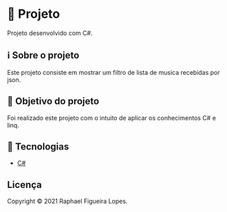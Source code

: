 
# 🚀 Projeto

Projeto desenvolvido com C#.

## ℹ️ Sobre o projeto

Este projeto consiste em mostrar um filtro de lista de musica recebidas por json.

## 🎯 Objetivo do projeto

Foi realizado este projeto com o intuito de aplicar os conhecimentos C# e linq.

## 📝 Tecnologias

- [C#](https://learn.microsoft.com/pt-br/dotnet/csharp/)
  
## Licença
Copyright © 2021 Raphael Figueira Lopes.
